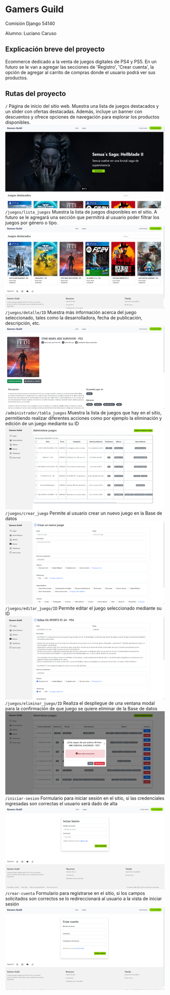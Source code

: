 # Gamers Guild

Comisión Django 54140

Alumno: Luciano Caruso

## Explicación breve del proyecto
Ecommerce dedicado a la venta de juegos digitales de PS4 y PS5. En un futuro se le van a agregar las secciones de 'Registro', 'Crear cuenta', la opción de agregar al carrito de compras donde el usuario podrá ver sus productos. 

## Rutas del proyecto

`/`
Página de inicio del sitio web. Muestra una lista de juegos destacados y un slider con ofertas destacadas. Además, incluye un banner con descuentos y ofrece opciones de navegación para explorar los productos disponibles.
<br>
![Página de inicio de Gamers Guild](/capturas_sitio/inicio.png)
<br>
`/juegos/lista_juegos`
Muestra la lista de juegos disponibles en el sitio. A futuro se le agregará una sección que permitirá al usuario poder filtrar los juegos por género o tipo.
![Lista de juegos](/capturas_sitio/lista_juegos.png)
<br>
`/juegos/detalle/ID`
Muestra más información acerca del juego seleccionado, tales como la desarrolladora, fecha de publicación, descripción, etc.
<br>
![Detalle de un juego](/capturas_sitio/detalle.png)
<br>
`/administrador/tabla_juegos`
Muestra la lista de juegos que hay en el sitio, permitiendo realizar diferentes acciones como por ejemplo la eliminación y edición de un juego mediante su ID
<br>
![Panel de administración](/capturas_sitio/panel_admin.png)
<br>
`/juegos/crear_juego`
Permite al usuario crear un nuevo juego en la Base de datos
<br>
![Crear un juego](/capturas_sitio/crear_juego.png)
<br>
`/juegos/editar_juego/ID`
Permite editar el juego seleccionado mediante su ID
<br>
![Editar un juego](/capturas_sitio/editar_juego.png)
<br>
`/juegos/eliminar_juego/ID`
Realiza el despliegue de una ventana modal para la confirmación de que juego se quiere eliminar de la Base de datos 
<br>
![Eliminar un juego](/capturas_sitio/eliminar_juego.png)
<br>
`/iniciar-sesion`
Formulario para iniciar sesión en el sitio, si las credenciales ingresadas son correctas el usuario será dado de alta 
<br>
![Formulario de iniciar sesión](/capturas_sitio/iniciar-sesion.png)
<br>
`/crear-cuenta`
Formulario para registrarse en el sitio, si los campos solicitados son correctos se lo redireccionará al usuario a la vista de iniciar sesión
<br>
![Formulario para crear una nueva cuenta](/capturas_sitio/crear.cuenta.png)
